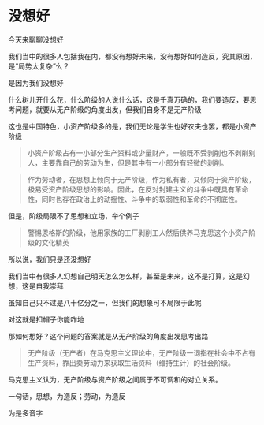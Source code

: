 # 没想好

今天来聊聊没想好

我们当中的很多人包括我在内，都没有想好未来，没有想好如何造反，究其原因，是“局势太复杂”么？

是因为我们没想好

什么树儿开什么花，什么阶级的人说什么话，这是千真万确的，我们要造反，要思考问题，就要从无产阶级的角度出发，但我们自身不是无产阶级

这也是中国特色，小资产阶级多的是，我们无论是学生也好农夫也罢，都是小资产阶级

>小资产阶级占有一小部分生产资料或少量财产，一般既不受剥削也不剥削别人，主要靠自己的劳动为生，但是其中有一小部分有轻微的剥削。

>作为劳动者，在思想上倾向于无产阶级，作为私有者，又倾向于资产阶级，极易受资产阶级思想的影响。因此，在反对封建主义的斗争中既具有革命性，同时也存在政治上的动摇性、斗争中的软弱性和革命的不彻底性。

但是，阶级局限不了思想和立场，举个例子

>警惕恩格斯的阶级，他用家族的工厂剥削工人然后供养马克思这个小资产阶级的文化精英

所以说，我们只是还没想好

我们当中有很多人幻想自己明天怎么怎么样，甚至是未来，这不是打算，这是幻想，这是自我崇拜

虽知自己只不过是八十亿分之一，但我们的想象可不局限于此呢

对这就是扣帽子你能咋地

那如何想好？这个问题的答案就是从无产阶级的角度出发思考出路

>无产阶级（无产者）在马克思主义理论中，无产阶级一词指在社会中不占有生产资料，靠出卖劳动力来获取生活资料（维持生计）的社会阶级。

马克思主义认为，无产阶级与资产阶级之间属于不可调和的对立关系。

一句话，思想，为造反；劳动，为造反

为是多音字